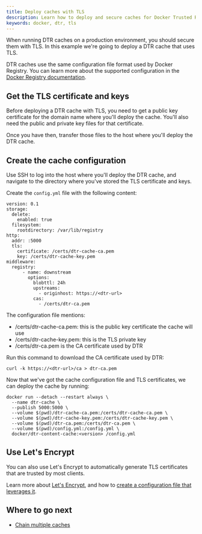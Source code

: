 ```yaml
---
title: Deploy caches with TLS
description: Learn how to deploy and secure caches for Docker Trusted Registry, leveraging TLS
keywords: docker, dtr, tls
---
```


When running DTR caches on a production environment, you should secure them
with TLS. In this example we're going to deploy a DTR cache that uses TLS.

DTR caches use the same configuration file format used by Docker Registry.
You can learn more about the supported configuration in the
[Docker Registry documentation](/registry/configuration.md#tls).


## Get the TLS certificate and keys

Before deploying a DTR cache with TLS, you need to get a public key
certificate for the domain name where you'll deploy the cache. You'll also
need the public and private key files for that certificate.

Once you have then, transfer those files to the host where you'll deploy
the DTR cache.


## Create the cache configuration

Use SSH to log into the host where you'll deploy the DTR cache, and navigate to
the directory where you've stored the TLS certificate and keys.

Create the `config.yml` file with the following content:

```
version: 0.1
storage:
  delete:
    enabled: true
  filesystem:
    rootdirectory: /var/lib/registry
http:
  addr: :5000
  tls:
    certificate: /certs/dtr-cache-ca.pem
    key: /certs/dtr-cache-key.pem
middleware:
  registry:
      - name: downstream
        options:
          blobttl: 24h
          upstreams:
            - originhost: https://<dtr-url>
          cas:
            - /certs/dtr-ca.pem
```

The configuration file mentions:

* /certs/dtr-cache-ca.pem: this is the public key certificate the cache will use
* /certs/dtr-cache-key.pem: this is the TLS private key
* /certs/dtr-ca.pem is the CA certificate used by DTR

Run this command to download the CA certificate used by DTR:

```
curl -k https://<dtr-url>/ca > dtr-ca.pem
```

Now that we've got the cache configuration file and TLS certificates, we can
deploy the cache by running:

```none
docker run --detach --restart always \
  --name dtr-cache \
  --publish 5000:5000 \
  --volume $(pwd)/dtr-cache-ca.pem:/certs/dtr-cache-ca.pem \
  --volume $(pwd)/dtr-cache-key.pem:/certs/dtr-cache-key.pem \
  --volume $(pwd)/dtr-ca.pem:/certs/dtr-ca.pem \
  --volume $(pwd)/config.yml:/config.yml \
  docker/dtr-content-cache:<version> /config.yml
```

## Use Let's Encrypt

You can also use Let's Encrypt to automatically generate TLS certificates that
are trusted by most clients.

Learn more about [Let's Encrypt](https://letsencrypt.org/how-it-works/), and
how to
[create a configuration file that leverages it](/registry/configuration.md#letsencrypt).


## Where to go next

* [Chain multiple caches](chaining.md)
